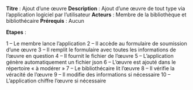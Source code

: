 **Titre** : Ajout d’une œuvre
**Description** : Ajout d’une œuvre de tout type via l’application logiciel par l’utilisateur
**Acteurs** : Membre de la bibliothèque et bibliothécaire
**Prérequis** : Aucun

**Etapes** :

1 – Le membre lance l’application
2 – Il accède au formulaire de soumission d’une œuvre
3 – Il remplit le formulaire avec toutes les informations de l’œuvre en question
4 – Il fournit le fichier de l’œuvre
5 – L’application génère automatiquement un fichier json
6 – L’œuvre est ajouté dans le répertoire « à modérer »
7 – Le bibliothécaire lit l’œuvre
8 – Il vérifie la véracité de l’œuvre
9 – Il modifie des informations si nécessaire
10 – L’application chiffre l’œuvre si nécessaire
